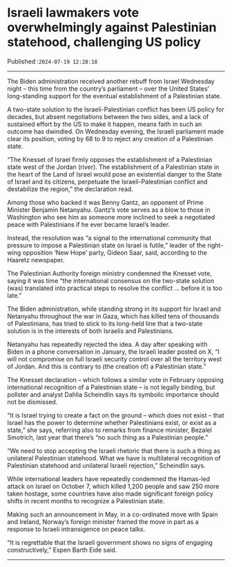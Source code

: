 # Israeli lawmakers vote overwhelmingly against Palestinian statehood, challenging US policy

Published :`2024-07-19 12:28:18`

---

The Biden administration received another rebuff from Israel Wednesday night – this time from the country’s parliament – over the United States’ long-standing support for the eventual establishment of a Palestinian state.

A two-state solution to the Israeli-Palestinian conflict has been US policy for decades, but absent negotiations between the two sides, and a lack of sustained effort by the US to make it happen, means faith in such an outcome has dwindled. On Wednesday evening, the Israeli parliament made clear its position, voting by 68 to 9 to reject any creation of a Palestinian state.

“The Knesset of Israel firmly opposes the establishment of a Palestinian state west of the Jordan (river). The establishment of a Palestinian state in the heart of the Land of Israel would pose an existential danger to the State of Israel and its citizens, perpetuate the Israeli-Palestinian conflict and destabilize the region,” the declaration read.

Among those who backed it was Benny Gantz, an opponent of Prime Minister Benjamin Netanyahu. Gantz’s vote serves as a blow to those in Washington who see him as someone more inclined to seek a negotiated peace with Palestinians if he ever became Israel’s leader.

Instead, the resolution was “a signal to the international community that pressure to impose a Palestinian state on Israel is futile,” leader of the right-wing opposition ‘New Hope’ party, Gideon Saar, said, according to the Haaretz newspaper.

The Palestinian Authority foreign ministry condemned the Knesset vote, saying it was time “the international consensus on the two-state solution (was) translated into practical steps to resolve the conflict … before it is too late.”

The Biden administration, while standing strong in its support for Israel and Netanyahu throughout the war in Gaza, which has killed tens of thousands of Palestinians, has tried to stick to its long-held line that a two-state solution is in the interests of both Israelis and Palestinians.

Netanyahu has repeatedly rejected the idea. A day after speaking with Biden in a phone conversation in January, the Israeli leader posted on X, “I will not compromise on full Israeli security control over all the territory west of Jordan. And this is contrary to (the creation of) a Palestinian state.”

The Knesset declaration – which follows a similar vote in February opposing international recognition of a Palestinian state – is not legally binding, but pollster and analyst Dahlia Scheindlin says its symbolic importance should not be dismissed.

“It is Israel trying to create a fact on the ground – which does not exist – that Israel has the power to determine whether Palestinians exist, or exist as a state,” she says, referring also to remarks from finance minister, Bezalel Smotrich, last year that there’s “no such thing as a Palestinian people.”

“We need to stop accepting the Israeli rhetoric that there is such a thing as unilateral Palestinian statehood. What we have is multilateral recognition of Palestinian statehood and unilateral Israeli rejection,” Scheindlin says.

While international leaders have repeatedly condemned the Hamas-led attack on Israel on October 7, which killed 1,200 people and saw 250 more taken hostage, some countries have also made significant foreign policy shifts in recent months to recognize a Palestinian state.

Making such an announcement in May, in a co-ordinated move with Spain and Ireland, Norway’s foreign minister framed the move in part as a response to Israeli intransigence on peace talks.

“It is regrettable that the Israeli government shows no signs of engaging constructively,” Espen Barth Eide said.

---

